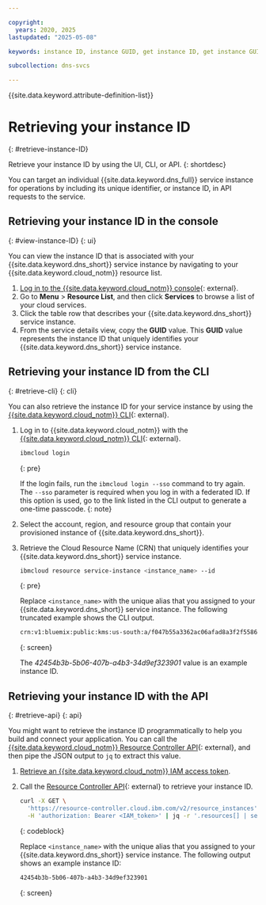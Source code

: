```yaml
---

copyright:
  years: 2020, 2025
lastupdated: "2025-05-08"

keywords: instance ID, instance GUID, get instance ID, get instance GUID, instance ID API, instance ID CLI

subcollection: dns-svcs

---
```


{{site.data.keyword.attribute-definition-list}}

# Retrieving your instance ID
{: #retrieve-instance-ID}

Retrieve your instance ID by using the UI, CLI, or API.
{: shortdesc}

You can target an individual {{site.data.keyword.dns_full}} service instance for operations by including its unique identifier, or instance ID, in API requests to the service.

## Retrieving your instance ID in the console
{: #view-instance-ID}
{: ui}

You can view the instance ID that is associated with your {{site.data.keyword.dns_short}} service instance by navigating to your {{site.data.keyword.cloud_notm}} resource list.

1. [Log in to the {{site.data.keyword.cloud_notm}} console](https://{DomainName}/){: external}.
2. Go to **Menu** &gt; **Resource List**, and then click **Services** to browse a list of your cloud services.
3. Click the table row that describes your {{site.data.keyword.dns_short}} service instance.
4. From the service details view, copy the **GUID** value.
    This **GUID** value represents the instance ID that uniquely identifies your {{site.data.keyword.dns_short}} service instance.

## Retrieving your instance ID from the CLI
{: #retrieve-cli}
{: cli}

You can also retrieve the instance ID for your service instance by using the [{{site.data.keyword.cloud_notm}} CLI](/docs/cli?topic=cli-getting-started){: external}.

1. Log in to {{site.data.keyword.cloud_notm}} with the [{{site.data.keyword.cloud_notm}} CLI](/docs/cli?topic=cli-getting-started){: external}.

    ```sh
    ibmcloud login
    ```
    {: pre}

    If the login fails, run the `ibmcloud login --sso` command to try again. The `--sso` parameter is required when you log in with a federated ID. If this option is used, go to the link listed in the CLI output to generate a one-time passcode.
    {: note}

2. Select the account, region, and resource group that contain your provisioned instance of {{site.data.keyword.dns_short}}.

3. Retrieve the Cloud Resource Name (CRN) that uniquely identifies your {{site.data.keyword.dns_short}} service instance.

    ```sh
    ibmcloud resource service-instance <instance_name> --id
    ```
    {: pre}

    Replace `<instance_name>` with the unique alias that you assigned to your {{site.data.keyword.dns_short}} service instance. The following truncated example shows the CLI output.

    ```sh
    crn:v1:bluemix:public:kms:us-south:a/f047b55a3362ac06afad8a3f2f5586ea:42454b3b-5b06-407b-a4b3-34d9ef323901:: 42454b3b-5b06-407b-a4b3-34d9ef323901
    ```
    {: screen}

    The _42454b3b-5b06-407b-a4b3-34d9ef323901_ value is an example instance ID.

## Retrieving your instance ID with the API
{: #retrieve-api}
{: api}

You might want to retrieve the instance ID programmatically to help you build and connect your application. You can call the [{{site.data.keyword.cloud_notm}} Resource Controller API](/apidocs/resource-controller){: external}, and then pipe the JSON output to `jq` to extract this value.

1. [Retrieve an {{site.data.keyword.cloud_notm}} IAM access token](/docs/account?topic=account-iamapikeysforservices).

2. Call the [Resource Controller API](/apidocs/resource-controller){: external} to retrieve your instance ID.

    ```sh
    curl -X GET \
      'https://resource-controller.cloud.ibm.com/v2/resource_instances' \
      -H 'authorization: Bearer <IAM_token>' | jq -r '.resources[] | select(.name | contains("<instance_name>")) | .guid'
    ```
    {: codeblock}

    Replace `<instance_name>` with the unique alias that you assigned to your {{site.data.keyword.dns_short}} service instance. The following output shows an example instance ID:

    ```sh
    42454b3b-5b06-407b-a4b3-34d9ef323901
    ```
    {: screen}
